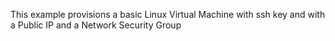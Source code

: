 This example provisions a basic Linux Virtual Machine with ssh key and with a Public IP and a Network Security Group
